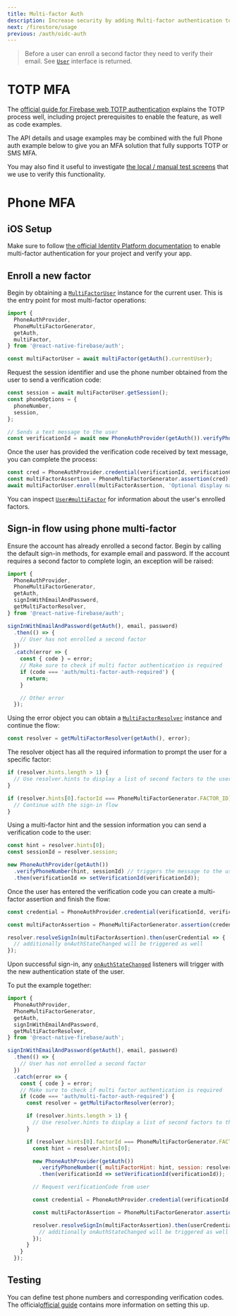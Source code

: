 ```yaml
---
title: Multi-factor Auth
description: Increase security by adding Multi-factor authentication to your app.
next: /firestore/usage
previous: /auth/oidc-auth
---
```


> Before a user can enroll a second factor they need to verify their email. See
> [`User`](/reference/auth/user#sendEmailVerification) interface is returned.

# TOTP MFA

The [official guide for Firebase web TOTP authentication](https://firebase.google.com/docs/auth/web/totp-mfa) explains the TOTP process well, including project prerequisites to enable the feature, as well as code examples.

The API details and usage examples may be combined with the full Phone auth example below to give you an MFA solution that fully supports TOTP or SMS MFA.

You may also find it useful to investigate [the local / manual test screens](https://github.com/invertase/react-native-firebase/blob/main/tests/local-tests/auth/auth-totp-demonstrator.tsx) that we use to verify this functionality.

# Phone MFA

## iOS Setup

Make sure to follow [the official Identity Platform
documentation](https://cloud.google.com/identity-platform/docs/ios/mfa#enabling_multi-factor_authentication)
to enable multi-factor authentication for your project and verify your app.

## Enroll a new factor

Begin by obtaining a [`MultiFactorUser`](/reference/auth/multifactoruser)
instance for the current user. This is the entry point for most multi-factor
operations:

```js
import {
  PhoneAuthProvider,
  PhoneMultiFactorGenerator,
  getAuth,
  multiFactor,
} from '@react-native-firebase/auth';

const multiFactorUser = await multiFactor(getAuth().currentUser);
```

Request the session identifier and use the phone number obtained from the user
to send a verification code:

```js
const session = await multiFactorUser.getSession();
const phoneOptions = {
  phoneNumber,
  session,
};

// Sends a text message to the user
const verificationId = await new PhoneAuthProvider(getAuth()).verifyPhoneNumber(phoneOptions);
```

Once the user has provided the verification code received by text message, you
can complete the process:

```js
const cred = PhoneAuthProvider.credential(verificationId, verificationCode);
const multiFactorAssertion = PhoneMultiFactorGenerator.assertion(cred);
await multiFactorUser.enroll(multiFactorAssertion, 'Optional display name for the user');
```

You can inspect [`User#multiFactor`](/reference/auth/user#multiFactor) for
information about the user's enrolled factors.

## Sign-in flow using phone multi-factor

Ensure the account has already enrolled a second factor. Begin by calling the
default sign-in methods, for example email and password. If the account requires
a second factor to complete login, an exception will be raised:

```js
import {
  PhoneAuthProvider,
  PhoneMultiFactorGenerator,
  getAuth,
  signInWithEmailAndPassword,
  getMultiFactorResolver,
} from '@react-native-firebase/auth';

signInWithEmailAndPassword(getAuth(), email, password)
  .then(() => {
    // User has not enrolled a second factor
  })
  .catch(error => {
    const { code } = error;
    // Make sure to check if multi factor authentication is required
    if (code === 'auth/multi-factor-auth-required') {
      return;
    }

    // Other error
  });
```

Using the error object you can obtain a
[`MultiFactorResolver`](/reference/auth/multifactorresolver) instance and
continue the flow:

```js
const resolver = getMultiFactorResolver(getAuth(), error);
```

The resolver object has all the required information to prompt the user for a
specific factor:

```js
if (resolver.hints.length > 1) {
  // Use resolver.hints to display a list of second factors to the user
}

if (resolver.hints[0].factorId === PhoneMultiFactorGenerator.FACTOR_ID) {
  // Continue with the sign-in flow
}
```

Using a multi-factor hint and the session information you can send a
verification code to the user:

```js
const hint = resolver.hints[0];
const sessionId = resolver.session;

new PhoneAuthProvider(getAuth())
  .verifyPhoneNumber(hint, sessionId) // triggers the message to the user
  .then(verificationId => setVerificationId(verificationId));
```

Once the user has entered the verification code you can create a multi-factor
assertion and finish the flow:

```js
const credential = PhoneAuthProvider.credential(verificationId, verificationCode);

const multiFactorAssertion = PhoneMultiFactorGenerator.assertion(credential);

resolver.resolveSignIn(multiFactorAssertion).then(userCredential => {
  // additionally onAuthStateChanged will be triggered as well
});
```

Upon successful sign-in, any
[`onAuthStateChanged`](/auth/usage#listening-to-authentication-state) listeners
will trigger with the new authentication state of the user.

To put the example together:

```js
import {
  PhoneAuthProvider,
  PhoneMultiFactorGenerator,
  getAuth,
  signInWithEmailAndPassword,
  getMultiFactorResolver,
} from '@react-native-firebase/auth';

signInWithEmailAndPassword(getAuth(), email, password)
  .then(() => {
    // User has not enrolled a second factor
  })
  .catch(error => {
    const { code } = error;
    // Make sure to check if multi factor authentication is required
    if (code === 'auth/multi-factor-auth-required') {
      const resolver = getMultiFactorResolver(error);

      if (resolver.hints.length > 1) {
        // Use resolver.hints to display a list of second factors to the user
      }

      if (resolver.hints[0].factorId === PhoneMultiFactorGenerator.FACTOR_ID) {
        const hint = resolver.hints[0];

        new PhoneAuthProvider(getAuth())
          .verifyPhoneNumber({ multiFactorHint: hint, session: resolver.session }) // triggers the message to the user
          .then(verificationId => setVerificationId(verificationId));

        // Request verificationCode from user

        const credential = PhoneAuthProvider.credential(verificationId, verificationCode);

        const multiFactorAssertion = PhoneMultiFactorGenerator.assertion(credential);

        resolver.resolveSignIn(multiFactorAssertion).then(userCredential => {
          // additionally onAuthStateChanged will be triggered as well
        });
      }
    }
  });
```

## Testing

You can define test phone numbers and corresponding verification codes. The
official[official
guide](https://cloud.google.com/identity-platform/docs/ios/mfa#enabling_multi-factor_authentication)
contains more information on setting this up.
